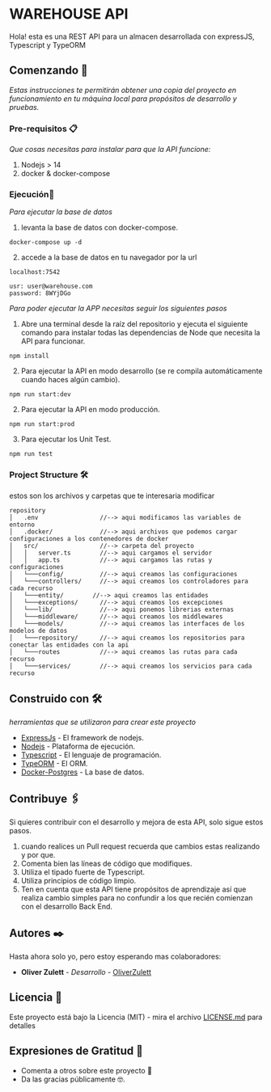 # WAREHOUSE API

Hola! esta es una REST API para un almacen desarrollada con expressJS, Typescript y TypeORM

## Comenzando 🚀

_Estas instrucciones te permitirán obtener una copia del proyecto en funcionamiento en tu máquina local para propósitos de desarrollo y pruebas._


### Pre-requisitos 📋

_Que cosas necesitas para instalar para que la API funcione:_

1. Nodejs > 14
2. docker & docker-compose

### Ejecución🔧

_Para ejecutar la base de datos_

1. levanta la base de datos con docker-compose.
```
docker-compose up -d
```

2. accede a la base de datos en tu navegador por la url
```
localhost:7542

usr: user@warehouse.com
password: 8WYjDGo
```

_Para poder ejecutar la APP necesitas seguir los siguientes pasos_

1. Abre una terminal desde la raíz del repositorio y ejecuta el siguiente comando para instalar todas las dependencias de Node que necesita la API para funcionar.

```
npm install
```

2. Para ejecutar la API en modo desarrollo (se re compila automáticamente cuando haces algún cambio).

```
npm run start:dev
```

2. Para ejecutar la API en modo producción. 

```
npm run start:prod
```

3. Para ejecutar los Unit Test. 

```
npm run test
```

### Project Structure 🛠️

estos son los archivos y carpetas que te interesaria modificar

```
repository
│   .env                 //--> aqui modificamos las variables de entorno
│   .docker/             //--> aqui archivos que podemos cargar configuraciones a los contenedores de docker
│   src/                 //--> carpeta del proyecto
│   │   server.ts        //--> aqui cargamos el servidor
│   │   app.ts           //--> aqui cargamos las rutas y configuraciones
│   └───config/          //--> aqui creamos las configuraciones
│   └───controllers/     //--> aqui creamos los controladores para cada recurso
│   └───entity/        //--> aqui creamos las entidades
│   └───exceptions/      //--> aqui creamos los excepciones
│   └───lib/             //--> aqui ponemos librerias externas
│   └───middleware/      //--> aqui creamos los middlewares
│   └───models/          //--> aqui creamos las interfaces de los modelos de datos
│   └───repository/      //--> aqui creamos los repositorios para conectar las entidades con la api
│   └───routes           //--> aqui creamos las rutas para cada recurso
│   └───services/        //--> aqui creamos los servicios para cada recurso

```


## Construido con 🛠️

_herramientas que se utilizaron para crear este proyecto_

* [ExpressJs](https://expressjs.com/es/) - El framework de nodejs.
* [Nodejs](https://nodejs.org/es/) - Plataforma de ejecución.
* [Typescript](https://www.typescriptlang.org/) - El lenguaje de programación.
* [TypeORM](https://typeorm.io/#/) - El ORM.
* [Docker-Postgres](https://hub.docker.com/_/postgres?tab=description&page=1&ordering=last_updated) - La base de datos.

## Contribuye 🖇️

Si quieres contribuir con el desarrollo y mejora de esta API, solo sigue estos pasos.

1. cuando realices un Pull request recuerda que cambios estas realizando y por que.
2. Comenta bien las líneas de código que modifiques.
3. Utiliza el tipado fuerte de Typescript.
4. Utiliza principios de código limpio.
5. Ten en cuenta que esta API tiene propósitos de aprendizaje así que realiza cambio simples para no confundir a los que recién comienzan con el desarrollo Back End.

## Autores ✒️

Hasta ahora solo yo, pero estoy esperando mas colaboradores:

* **Oliver Zulett** - *Desarrollo* - [OliverZulett](https://github.com/OliverZulett)

## Licencia 📄

Este proyecto está bajo la Licencia (MIT) - mira el archivo [LICENSE.md](LICENSE.md) para detalles

## Expresiones de Gratitud 🎁

* Comenta a otros sobre este proyecto 📢
* Da las gracias públicamente 🤓.